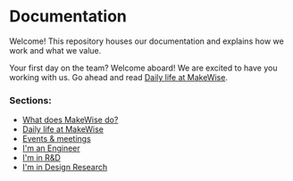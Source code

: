# Documentation

Welcome! This repository houses our documentation and explains how we work and what we value.

Your first day on the team? Welcome aboard! We are excited to have you working with us. Go ahead and read [Daily life at MakeWise](/daily-life).

### Sections:

* [What does MakeWise do?](/what-do-we-do)
* [Daily life at MakeWise](/daily-life)
* [Events & meetings](/events-meetings)
* [I'm an Engineer](/engineering/README)
* [I'm in R&D](/rnd/README)
* [I'm in Design Research](/dr/README)
